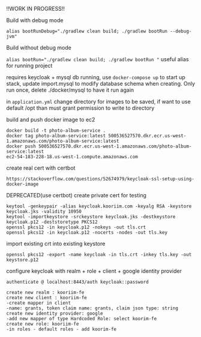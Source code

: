 !!WORK IN PROGRESS!!

Build with debug mode

```alias bootRunDebug="./gradlew clean build; ./gradlew bootRun --debug-jvm"```

Build without debug mode

```alias bootRun="./gradlew clean build; ./gradlew bootRun "```
useful alias for running project

requires keycloak + mysql db running, use ```docker-compose up``` to start up stack,
update import.mysql to modify database schema when creating. Only run once, delete ./docker/mysql to have it run again

in ```application.yml``` change directory for images to be saved, if want to use default /opt than must grant permission to write to directory

build and push docker image to ec2

```
docker build -t photo-album-service .
docker tag photo-album-service:latest 500536527570.dkr.ecr.us-west-1.amazonaws.com/photo-album-service:latest
docker push 500536527570.dkr.ecr.us-west-1.amazonaws.com/photo-album-service:latest
ec2-54-183-228-18.us-west-1.compute.amazonaws.com
```
create real cert with certbot
```
https://stackoverflow.com/questions/52674979/keycloak-ssl-setup-using-docker-image
```

DEPRECATED(use certbot)
create private cert for testing
```$xslt
keytool -genkeypair -alias keycloak.kooriim.com -keyalg RSA -keystore keycloak.jks -validity 10950
keytool -importkeystore -srckeystore keycloak.jks -destkeystore keycloak.p12 -deststoretype PKCS12
openssl pkcs12 -in keycloak.p12 -nokeys -out tls.crt
openssl pkcs12 -in keycloak.p12 -nocerts -nodes -out tls.key
```

import existing crt into existing keystore

```$xslt
openssl pkcs12 -export -name keycloak -in tls.crt -inkey tls.key -out keystore.p12
```

configure keycloak with realm + role + client + google identity provider

```$xslt
authenticate @ localhost:8443/auth keycloak::password
```

```$xslt
create new realm : kooriim-fe
create new client : kooriim-fe
-create mapper in client
-name: grants, token claim name: grants, claim json type: string
create new identity provider: google
-add new mapper of type Hardcoded Role: select koorim-fe
create new role: kooriim-fe
-in roles - default roles - add koorim-fe
```


